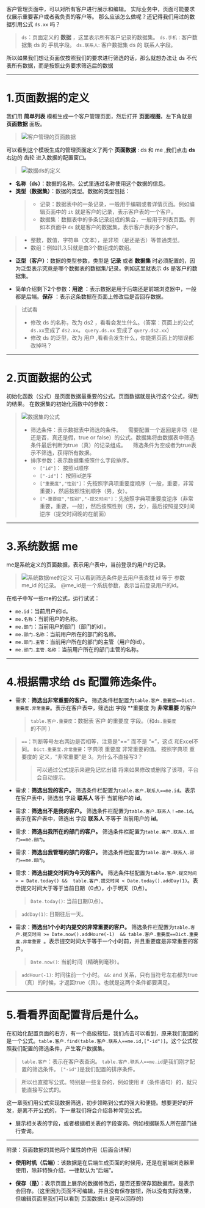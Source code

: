 客户管理页面中，可以对所有客户进行展示和编辑。
实际业务中，页面可能要求仅展示重要客户或者我负责的客户等。
那么应该怎么做呢？还记得我们用过的数据引用公式 ```ds.xx``` 吗？

>```ds```：页面定义的 **数据** ，这里表示所有客户记录的数据集。
```ds.手机``` :  客户数据集 ds 的 手机字段。
```ds.联系人```: 客户数据集 ds 的 联系人字段。

所以如果我们想让页面仅按照我们的要求进行筛选的话，那么就想办法让 ds 不代表所有数据，而是按照业务要求筛选后的数据

***

1.页面数据的定义
=============

我们用 **简单列表** 模板生成一个客户管理页面，然后打开 **页面视图**，左下角就是 **页面数据** 面板。
>![客户管理的页面数据](https://upload-images.jianshu.io/upload_images/12920178-17f2bef0751aa9fd.png?imageMogr2/auto-orient/strip%7CimageView2/2/w/1240)

可以看到这个模板生成的管理页面定义了两个 **页面数据** : ds 和 me ,我们点击 **ds**   右边的 齿轮 进入数据的配置窗口。

>![数据ds的定义](https://upload-images.jianshu.io/upload_images/12920178-f8b38c02d6cb48db.png?imageMogr2/auto-orient/strip%7CimageView2/2/w/1240)


* **名称（ds）**：数据的名称。公式里通过名称使用这个数据的信息。
* **类型（数据集）**：数据的类型。数据的类型包括：
  >*  记录：数据表中的一条记录，一般用于编辑或者详情页面。例如编辑页面中的 ```it``` 就是客户的记录，表示客户表的一个客户。
  >*  数据集：数据表中的多条记录组成的集合，一般用于列表页面。例如本页面中 ```ds``` 就是客户的数据集，表示客户表的多个客户。
> * 整数，数值，字符串（文本），是非项（是还是否）等普通类型。
> * 数组：例如[1,3,5]就是由3个数组成的数组。
  
* **泛型（客户）**：数据的类型参数，类型是 **记录** 或者 **数据集** 时必须配置的，因为泛型表示究竟是哪个数据表的数据集/记录。例如这里就表示 ds 是客户的数据集。

* 简单介绍剩下2个参数：**用途** ：表示数据是用于后端还是前端浏览器中，一般都是后端。**保存** ：表示这条数据在页面上修改后是否回存数据。

>试试看
>*  修改 ds 的名称，改为 ds2 ，看看会发生什么。（答案：页面上的公式```ds.xx```变成了 ```ds2.xx```。 ```query.ds.xx``` 变成了 ```query.ds2.xx```）
>*  修改 ds 的泛型，改为 用户 ,看看会发生什么，你能把页面上的错误都改掉吗？

***

2.页面数据的公式
=============
初始化函数（公式）是页面数据最重要的公式。页面数据就是执行这个公式，得到的结果。
在数据集的初始化函数中的参数：
>![数据集的公式](https://upload-images.jianshu.io/upload_images/12920178-d1d9cb90341cff1d.png?imageMogr2/auto-orient/strip%7CimageView2/2/w/1240)
>*  筛选条件：表示数据表中筛选的条件。
&ensp;&ensp;需要配置一个返回是非项（是还是否，真还是假，true or false）的公式。数据集将由数据表中筛选条件最后判断为true（真）的记录组成。
&ensp;&ensp;筛选条件为空或者为true表示不筛选，获得所有数据。  
>*  排序参数：表示数据集按照什么字段排序。
>    *  ```["id"]```： 按照id顺序
>    *  ```["-id"]```： 按照id逆序
>    * ``` ["重要度","性别"] ```：先按照字典项重要度顺序（一般，重要，非常重要），然后按照性别顺序（男，女）。
>    * ``` ["-重要度","性别","-提交时间"] ```：先按照字典项重要度逆序（非常重要，重要，一般），然后按照性别（男，女），最后按照提交时间逆序（提交时间晚的在前面）

***

3.系统数据 me
============
me是系统定义的页面数据，表示用户表中，当前登录的用户的记录。
>![系统数据me的定义](https://upload-images.jianshu.io/upload_images/12920178-2d314cd4132bbd2c.png?imageMogr2/auto-orient/strip%7CimageView2/2/w/1240)
可以看到筛选条件是去用户表查找 id 等于 参数me_id 的记录。
@me_id是一个系统参数，表示当前登录用户的id。

在格子中写一些me的公式，运行试试：
*  ```me.id```：当前用户的id。
*  ```me.名称```：当前用户的名称。
*  ```me.部门```：当前用户的部门（部门的id）。
*  ```me.部门.名称```：当前用户所在的部门的名称。
*  ```me.部门.主管```：当前用户所在的部门的主管（用户的id）。
*  ```me.部门.主管.名称```：当前用户所在的部门主管的名称。

***

4.根据需求给 ds 配置筛选条件。
============

*  需求：**筛选出非常重要的客户。**
筛选条件栏配置为```table.客户.重要度==Dict.重要度.非常重要```。表示在客户表中，筛选出 字段 **重要度 为 **非常重要** 的客户

    >```table.客户.重要度```：数据表 客户 的重要度 字段。（和```ds.重要度```的不同 ）
>```==```：判断等号左右两边是否相等，注意是“==” 而不是 “=”，这点 和Excel不同。
>```Dict.重要度.非常重要```：字典项 重要度 非常重要的值。 按照字典项 重要度的 定义，“非常重要”是 3。为什么不直接写3？
>>可以通过公式提示来避免记忆出错
将来如果修改或删除了该项，平台会自动提示。

*  需求：**筛选出我的客户。**
筛选条件栏配置为```table.客户.联系人==me.id```。表示在客户表中，筛选出 字段 **联系人** 等于 当前用户的 **id**。

*  需求：**筛选出不是我的客户。**
筛选条件栏配置为```table.客户.联系人！=me.id```。表示在客户表中，筛选出 字段 **联系人** 不等于 当前用户的 **id**。


*  需求：**筛选出我所在的部门的客户。**
筛选条件栏配置为```table.客户.联系人.部门==me.部门```。

*  需求：**筛选出我管理的部门的客户。**
筛选条件栏配置为```table.客户.联系人.部门==me.部门```。

*  需求：**筛选出提交时间为今天的客户。**
筛选条件栏配置为```table.客户.提交时间 > = Date.today() &&  table.客户.提交时间 < Date.today().addDay(1)```。表示提交时间大于等于当前日期（0点），小于明天（0点）。
    >```Date.today()```: 当前日期(0点）。
>```addDay(1)```:   日期往后一天。

*  需求：**筛选出1个小时内提交的非常重要的客户。**
筛选条件栏配置为```table.客户.提交时间 >= Date.now().addHoure(-1)  && table.客户.重要度==Dict.重要度.非常重要 ```。表示提交时间大于等于一个小时前，并且重要度是非常重要的客户。
    >```Date.now()```: 当前时间（精确到毫秒）。
>```addHour(-1)```: 时间往前一个小时。
>```&&```: and 关系，只有当符号左右都为true（真）的时候，才返回true（真）。也就是这两个条件都要满足。


***

5.看看界面配置背后是什么。
============
在初始化配置页面的右方，有一个高级按钮，我们点击可以看到，原来我们配置的是一个公式。```table.客户.find(table.客户.联系人==me.id,["-id")]```。这个公式按照我们配置的筛选条件，产生客户数据集。
>```table.客户```：表示在客户表查询。
```table.客户.联系人==me.id```是我们刚才配置的筛选条件。
```["-id"]```是我们配置的排序条件。

>所以也直接写公式。特别是一些复杂的，例如使用 if（条件语句）的，就只能直接写公式的。





这一章我们用公式实现数据筛选，初步领略到公式的强大和便捷。想要更好的开发，是离不开公式的，下一章我们将会介绍各种常见公式。

* 展示相关表的字段，或者根据相关表的字段查询。例如根据联系人所在部门进行查询。

***

附录：页面数据的其他两个属性的作用（后面会详解）


* **使用时机（后端）**：该数据是在后端生成页面的时候用，还是在前端浏览器里使用，除非特殊介绍，一律默认为“后端”。

* **保存（是）**：表示页面上展示的数据修改后，是否还要保存回数据库。是表示会回存。（这里因为页面不可编辑，并且没有保存按钮，所以没有实际效果，但编辑页面里我们可以看到 页面数据```it``` 是可以回存的） 





